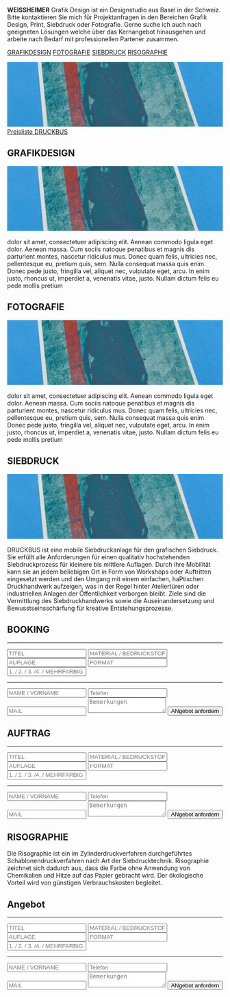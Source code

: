 **WEISSHEIMER** Grafik Design ist ein Designstudio aus Basel in der Schweiz.
Bitte kontaktieren Sie mich für Projektanfragen in den Bereichen Grafik Design, Print, Siebdruck oder Fotografie. Gerne suche ich auch nach geeigneten Lösungen welche über das Kernangebot hinausgehen und arbeite nach Bedarf mit professionellen Partener zusammen.

[GRAFIKDESIGN](#GRAFIKDESIGN) [FOTOGRAFIE](#FOTOGRAFIE) [SIEBDRUCK](#SIEBDRUCK) [RISOGRAPHIE](#RISOGRAPHIE)

![test image](_MG_8939.jpg)
[Preisliste DRUCKBUS](Preisliste_DRUCKBUS_Nutzung_2014.pdf)

## <a name="GRAFIKDESIGN"></a>GRAFIKDESIGN

![test image](_MG_8939.jpg)

dolor sit amet, consectetuer adipiscing elit. Aenean commodo ligula eget dolor. Aenean massa. Cum sociis natoque penatibus et magnis dis parturient montes, nascetur ridiculus mus. Donec quam felis, ultricies nec, pellentesque eu, pretium quis, sem. Nulla consequat massa quis enim. Donec pede justo, fringilla vel, aliquet nec, vulputate eget, arcu. In enim justo, rhoncus ut, imperdiet a, venenatis vitae, justo. Nullam dictum felis eu pede mollis pretium

## <a name="FOTOGRAFIE"></a>FOTOGRAFIE 

![test image](_MG_8939.jpg)

dolor sit amet, consectetuer adipiscing elit. Aenean commodo ligula eget dolor. Aenean massa. Cum sociis natoque penatibus et magnis dis parturient montes, nascetur ridiculus mus. Donec quam felis, ultricies nec, pellentesque eu, pretium quis, sem. Nulla consequat massa quis enim. Donec pede justo, fringilla vel, aliquet nec, vulputate eget, arcu. In enim justo, rhoncus ut, imperdiet a, venenatis vitae, justo. Nullam dictum felis eu pede mollis pretium

## <a name="SIEBDRUCK"></a>SIEBDRUCK 

![test image](_MG_8939.jpg)

DRUCKBUS ist eine mobile Siebdruckanlage für den grafischen Siebdruck. Sie erfüllt alle Anforderungen für einen qualitativ hochstehenden Siebdruckprozess für kleinere bis mittlere Auflagen. 
Durch ihre Mobilität kann sie an jedem beliebigen Ort in Form von Workshops oder Auftritten eingesetzt werden und den Umgang mit einem einfachen, haPtischen Druckhandwerk aufzeigen, was in der Regel hinter Ateliertüren oder industriellen Anlagen der Öffentlichkeit verborgen bleibt. Ziele sind die Vermittlung des Siebdruckhandwerks sowie die Auseinandersetzung und Bewusstseinsschärfung für kreative Entstehungsprozesse.

## <a name="BOOKING"></a>BOOKING

<form action="https://forms.brace.io/mail@weissheimer.ch" method="POST">
	<hr>
    <input type="text" name="titel" placeholder="TITEL">
    <input type="text" name="material" placeholder="MATERIAL / BEDRUCKSTOFF">
    <input type="text" name="auflage" placeholder="AUFLAGE">
    <input type="text" name="format" placeholder="FORMAT"> 
    <input type="text" name="farbe" placeholder="1. / 2. / 3. /4. / MEHRFARBIG">
    <hr>
    <input type="text" name="name" placeholder="NAME / VORNAME">
    <input type="text" name="telefon" placeholder="Telefon">
    <input type="email" name="_replyto" placeholder="MAIL">
    <textarea name="bemerkungen" placeholder="Bemerkungen"></textarea>
    <button type="submit">ANgebot anfordern</button>
</form>

## <a name="AUFTRAG"></a>AUFTRAG

<form action="https://forms.brace.io/mail@weissheimer.ch" method="POST">
    <hr>
    <input type="text" name="titel" placeholder="TITEL">
    <input type="text" name="material" placeholder="MATERIAL / BEDRUCKSTOFF">
    <input type="text" name="auflage" placeholder="AUFLAGE">
    <input type="text" name="format" placeholder="FORMAT"> 
    <input type="text" name="farbe" placeholder="1. / 2. / 3. /4. / MEHRFARBIG">
    <hr>
    <input type="text" name="name" placeholder="NAME / VORNAME">
    <input type="text" name="telefon" placeholder="Telefon">
    <input type="email" name="_replyto" placeholder="MAIL">
    <textarea name="bemerkungen" placeholder="Bemerkungen"></textarea>
    <button type="submit">ANgebot anfordern</button>
</form>

## <a name="RISOGRAPHIE"></a>RISOGRAPHIE 

Die Risographie ist ein im Zylinderdruckverfahren durchgeführtes Schablonendruckverfahren nach Art der Siebdrucktechnik. Risographie zeichnet sich dadurch aus, dass die Farbe ohne Anwendung von Chemikalien und Hitze auf das Papier gebracht wird. Der ökologische Vorteil wird von günstigen Verbrauchskosten begleitet.


## <a name="angebot"></a>Angebot

<form action="https://forms.brace.io/mail@weissheimer.ch" method="POST">
    <hr>
    <input type="text" name="titel" placeholder="TITEL">
    <input type="text" name="material" placeholder="MATERIAL / BEDRUCKSTOFF">
    <input type="text" name="auflage" placeholder="AUFLAGE">
    <input type="text" name="format" placeholder="FORMAT"> 
    <input type="text" name="farbe" placeholder="1. / 2. / 3. /4. / MEHRFARBIG">
    <hr>
    <input type="text" name="name" placeholder="NAME / VORNAME">
    <input type="text" name="telefon" placeholder="Telefon">
    <input type="email" name="_replyto" placeholder="MAIL">
    <textarea name="bemerkungen" placeholder="Bemerkungen"></textarea>
    <button type="submit">ANgebot anfordern</button>
</form>